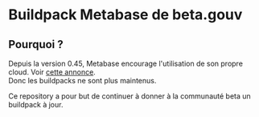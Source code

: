 # Buildpack Metabase de beta.gouv

## Pourquoi ?
Depuis la version 0.45, Metabase encourage l'utilisation de son propre cloud. Voir [cette annonce](https://www.metabase.com/releases/Metabase-0.45).  
Donc les buildpacks ne sont plus maintenus.

Ce repository a pour but de continuer à donner à la communauté beta un buildpack à jour.
